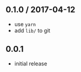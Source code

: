 0.1.0 / 2017-04-12
------------------
- use `yarn`
- add `lib/` to git


0.0.1
-----
- initial release
